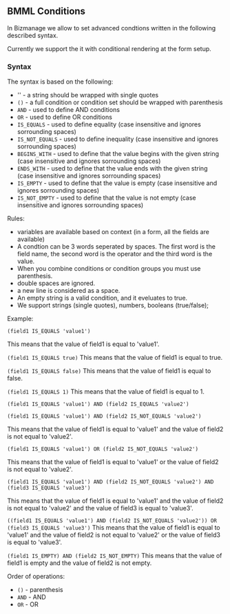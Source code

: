 ## BMML Conditions

In Bizmanage we allow to set advanced condtions written in the following described syntax.

Currently we support the it with conditional rendering at the form setup.

### Syntax

The syntax is based on the following:

- '' - a string should be wrapped with single quotes
- `()` - a full condition or condition set should be wrapped with parenthesis
- `AND` - used to define AND conditions
- `OR` - used to define OR conditions
- `IS_EQUALS` - used to define equality (case insensitive and ignores sorrounding spaces)
- `IS_NOT_EQUALS` - used to define inequality (case insensitive and ignores sorrounding spaces)
- `BEGINS_WITH` - used to define that the value begins with the given string (case insensitive and ignores sorrounding spaces)
- `ENDS_WITH` - used to define that the value ends with the given string (case insensitive and ignores sorrounding spaces)
- `IS_EMPTY` - used to define that the value is empty (case insensitive and ignores sorrounding spaces)
- `IS_NOT_EMPTY` - used to define that the value is not empty (case insensitive and ignores sorrounding spaces)

Rules:
* variables are available based on context (in a form, all the fields are available)
* A condtion can be 3 words seperated by spaces. The first word is the field name, the second word is the operator and the third word is the value.
* When you combine conditions or condition groups you must use parenthesis.
* double spaces are ignored.
* a new line is considered as a space.
* An empty string is a valid condition, and it eveluates to true.
* We support strings (single quotes), numbers, booleans (true/false);


Example:

``(field1 IS_EQUALS 'value1')``

This means that the value of field1 is equal to 'value1'.


``(field1 IS_EQUALS true)``
This means that the value of field1 is equal to true.

``(field1 IS_EQUALS false)``
This means that the value of field1 is equal to false.

``(field1 IS_EQUALS 1)``
This means that the value of field1 is equal to 1.

``(field1 IS_EQUALS 'value1') AND (field2 IS_EQUALS 'value2')``

``(field1 IS_EQUALS 'value1') AND (field2 IS_NOT_EQUALS 'value2')``

This means that the value of field1 is equal to 'value1' and the value of field2 is not equal to 'value2'.

``(field1 IS_EQUALS 'value1') OR (field2 IS_NOT_EQUALS 'value2')``

This means that the value of field1 is equal to 'value1' or the value of field2 is not equal to 'value2'.

``(field1 IS_EQUALS 'value1') AND (field2 IS_NOT_EQUALS 'value2') AND (field3 IS_EQUALS 'value3')``

This means that the value of field1 is equal to 'value1' and the value of field2 is not equal to 'value2' and the value of field3 is equal to 'value3'.

``((field1 IS_EQUALS 'value1') AND (field2 IS_NOT_EQUALS 'value2')) OR (field3 IS_EQUALS 'value3')``
This means that the value of field1 is equal to 'value1' and the value of field2 is not equal to 'value2' or the value of field3 is equal to 'value3'.

``(field1 IS_EMPTY) AND (field2 IS_NOT_EMPTY)``
This means that the value of field1 is empty and the value of field2 is not empty.


Order of operations:
- `()` - parenthesis
- `AND` - AND
- `OR` - OR
